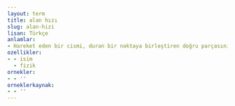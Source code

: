 ```yaml
---
layout: term
title: alan hızı
slug: alan-hizi
lisan: Türkçe
anlamlar:
- Hareket eden bir cismi, duran bir noktaya birleştiren doğru parçasının birim zamanda taradığı alan
ozellikler:
- - isim
  - fizik
ornekler:
- - ''
orneklerkaynak:
- - ''
---
```

